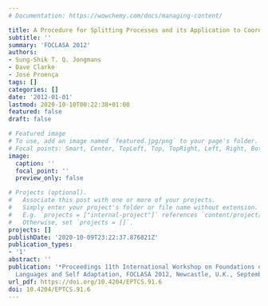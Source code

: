 ```yaml
---
# Documentation: https://wowchemy.com/docs/managing-content/

title: A Procedure for Splitting Processes and its Application to Coordination
subtitle: ''
summary: 'FOCLASA 2012'
authors:
- Sung-Shik T. Q. Jongmans
- Dave Clarke
- José Proença
tags: []
categories: []
date: '2012-01-01'
lastmod: 2020-10-10T00:22:38+01:00
featured: false
draft: false

# Featured image
# To use, add an image named `featured.jpg/png` to your page's folder.
# Focal points: Smart, Center, TopLeft, Top, TopRight, Left, Right, BottomLeft, Bottom, BottomRight.
image:
  caption: ''
  focal_point: ''
  preview_only: false

# Projects (optional).
#   Associate this post with one or more of your projects.
#   Simply enter your project's folder or file name without extension.
#   E.g. `projects = ["internal-project"]` references `content/project/deep-learning/index.md`.
#   Otherwise, set `projects = []`.
projects: []
publishDate: '2020-10-09T23:22:37.876821Z'
publication_types:
- '1'
abstract: ''
publication: '*Proceedings 11th International Workshop on Foundations of Coordination
  Languages and Self Adaptation, FOCLASA 2012, Newcastle, U.K., September 8, 2012*'
url_pdf: https://doi.org/10.4204/EPTCS.91.6
doi: 10.4204/EPTCS.91.6
---
```

